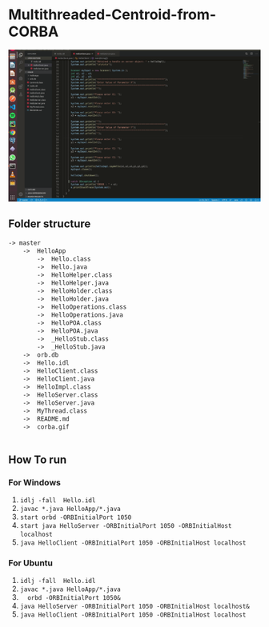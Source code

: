 # Multithreaded-Centroid-from-CORBA

![](corba.gif)
 
  
## Folder structure

````
-> master
    ->  HelloApp
        ->  Hello.class	
        ->  Hello.java	
        ->  HelloHelper.class	
        ->  HelloHelper.java	
        ->  HelloHolder.class	
        ->  HelloHolder.java	
        ->  HelloOperations.class	
        ->  HelloOperations.java	
        ->  HelloPOA.class	
        ->  HelloPOA.java	
        ->  _HelloStub.class	
        ->  _HelloStub.java
    ->  orb.db	
    ->  Hello.idl	
    ->  HelloClient.class	
    ->  HelloClient.java	
    ->  HelloImpl.class	
    ->  HelloServer.class	
    ->  HelloServer.java	
    ->  MyThread.class	
    ->  README.md	
    ->  corba.gif
	
````

## How To run	
### For Windows 
1. `idlj -fall  Hello.idl`
2. `javac *.java HelloApp/*.java`
3. `start orbd -ORBInitialPort 1050`
4. `start java HelloServer -ORBInitialPort 1050 -ORBInitialHost localhost`
5. `java HelloClient -ORBInitialPort 1050 -ORBInitialHost localhost`

### For Ubuntu
1. `idlj -fall  Hello.idl`
2. `javac *.java HelloApp/*.java`
3. `  orbd -ORBInitialPort 1050&`
4. `java HelloServer -ORBInitialPort 1050 -ORBInitialHost localhost&`
6. `java HelloClient -ORBInitialPort 1050 -ORBInitialHost localhost`
